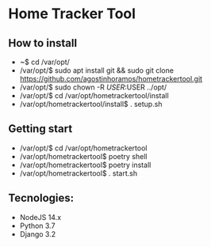 # Home Tracker Tool

## How to install
- ~$ cd /var/opt/
- /var/opt/$ sudo apt install git && sudo git clone https://github.com/agostinhoramos/hometrackertool.git
- /var/opt/$ sudo chown -R $USER:$USER ../opt/
- /var/opt/$ cd /var/opt/hometrackertool/install
- /var/opt/hometrackertool/install$ . setup.sh


## Getting start
- /var/opt/$ cd /var/opt/hometrackertool
- /var/opt/hometrackertool$ poetry shell
- /var/opt/hometrackertool$ poetry install
- /var/opt/hometrackertool$ . start.sh

## Tecnologies:
- NodeJS 14.x
- Python 3.7
- Django 3.2